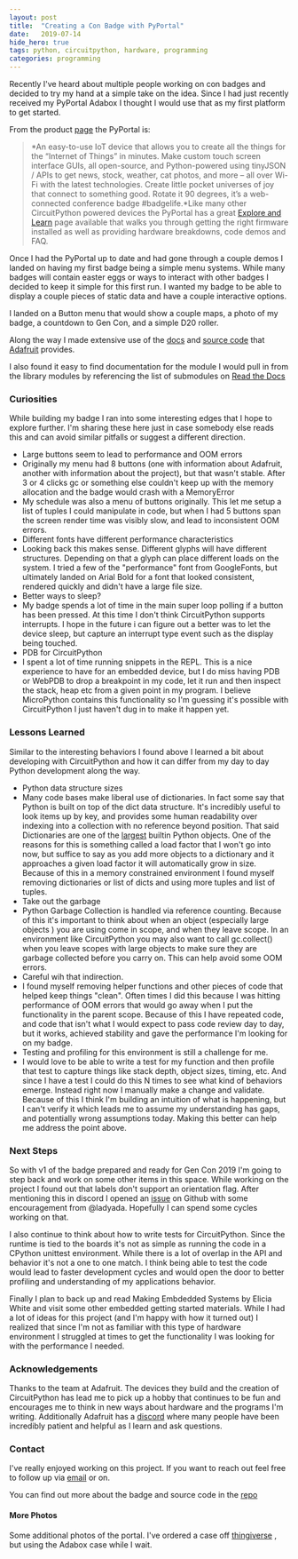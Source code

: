 ```yaml
---
layout:	post
title:	"Creating a Con Badge with PyPortal"
date:	2019-07-14
hide_hero: true
tags: python, circuitpython, hardware, programming
categories: programming
---
```


Recently I've heard about multiple people working on con badges and decided to try my hand at a simple take on the idea. Since I had just recently received my PyPortal Adabox I thought I would use that as my first platform to get started.

From the product [page](https://www.adafruit.com/product/4116) the PyPortal is:


> *An easy-to-use IoT device that allows you to create all the things for the “Internet of Things” in minutes. Make custom touch screen interface GUIs, all open-source, and Python-powered using tinyJSON / APIs to get news, stock, weather, cat photos, and more – all over Wi-Fi with the latest technologies. Create little pocket universes of joy that connect to something good. Rotate it 90 degrees, it’s a web-connected conference badge #badgelife.*Like many other CircuitPython powered devices the PyPortal has a great [Explore and Learn](https://learn.adafruit.com/adafruit-pyportal) page available that walks you through getting the right firmware installed as well as providing hardware breakdowns, code demos and FAQ.

Once I had the PyPortal up to date and had gone through a couple demos I landed on having my first badge being a simple menu systems. While many badges will contain easter eggs or ways to interact with other badges I decided to keep it simple for this first run. I wanted my badge to be able to display a couple pieces of static data and have a couple interactive options.

I landed on a Button menu that would show a couple maps, a photo of my badge, a countdown to Gen Con, and a simple D20 roller.

Along the way I made extensive use of the [docs](https://circuitpython.readthedocs.io/en/latest/) and [source code](https://github.com/adafruit) that [Adafruit](https://www.adafruit.com/) provides.

I also found it easy to find documentation for the module I would pull in from the library modules by referencing the list of submodules on [Read the Docs](https://readthedocs.org/projects/circuitpython/)

### Curiosities

While building my badge I ran into some interesting edges that I hope to explore further. I'm sharing these here just in case somebody else reads this and can avoid similar pitfalls or suggest a different direction.

* Large buttons seem to lead to performance and OOM errors
* Originally my menu had 8 buttons (one with information about Adafruit, another with information about the project), but that wasn't stable. After 3 or 4 clicks gc or something else couldn't keep up with the memory allocation and the badge would crash with a MemoryError
* My schedule was also a menu of buttons originally. This let me setup a list of tuples I could manipulate in code, but when I had 5 buttons span the screen render time was visibly slow, and lead to inconsistent OOM errors.
* Different fonts have different performance characteristics
* Looking back this makes sense. Different glyphs will have different structures. Depending on that a glyph can place different loads on the system. I tried a few of the "performance" font from GoogleFonts, but ultimately landed on Arial Bold for a font that looked consistent, rendered quickly and didn't have a large file size.
* Better ways to sleep?
* My badge spends a lot of time in the main super loop polling if a button has been pressed. At this time I don't think CircuitPython supports interrupts. I hope in the future i can figure out a better was to let the device sleep, but capture an interrupt type event such as the display being touched.
* PDB for CircuitPython
* I spent a lot of time running snippets in the REPL. This is a nice experience to have for an embedded device, but I do miss having PDB or WebPDB to drop a breakpoint in my code, let it run and then inspect the stack, heap etc from a given point in my program. I believe MicroPython contains this functionality so I'm guessing it's possible with CircuitPython I just haven't dug in to make it happen yet.
### Lessons Learned

Similar to the interesting behaviors I found above I learned a bit about developing with CircuitPython and how it can differ from my day to day Python development along the way.

* Python data structure sizes
* Many code bases make liberal use of dictionaries. In fact some say that Python is built on top of the dict data structure. It's incredibly useful to look items up by key, and provides some human readability over indexing into a collection with no reference beyond position. That said Dictionaries are one of the [largest](https://stackoverflow.com/questions/1331471/in-memory-size-of-a-python-structure/1331541#1331541) builtin Python objects. One of the reasons for this is something called a load factor that I won't go into now, but suffice to say as you add more objects to a dictionary and it approaches a given load factor it will automatically grow in size. Because of this in a memory constrained environment I found myself removing dictionaries or list of dicts and using more tuples and list of tuples.
* Take out the garbage
* Python Garbage Collection is handled via reference counting. Because of this it's important to think about when an object (especially large objects ) you are using come in scope, and when they leave scope. In an environment like CircuitPython you may also want to call gc.collect() when you leave scopes with large objects to make sure they are garbage collected before you carry on. This can help avoid some OOM errors.
* Careful wih that indirection.
* I found myself removing helper functions and other pieces of code that helped keep things "clean". Often times I did this because I was hitting performance of OOM errors that would go away when I put the functionality in the parent scope. Because of this I have repeated code, and code that isn't what I would expect to pass code review day to day, but it works, achieved stability and gave the performance I'm looking for on my badge.
* Testing and profiling for this environment is still a challenge for me.
* I would love to be able to write a test for my function and then profile that test to capture things like stack depth, object sizes, timing, etc. And since I have a test I could do this N times to see what kind of behaviors emerge. Instead right now I manually make a change and validate. Because of this I think I'm building an intuition of what is happening, but I can't verify it which leads me to assume my understanding has gaps, and potentially wrong assumptions today. Making this better can help me address the point above.
### Next Steps

So with v1 of the badge prepared and ready for Gen Con 2019 I'm going to step back and work on some other items in this space. While working on the project I found out that labels don't support an orientation flag. After mentioning this in discord I opened an [issue](https://github.com/adafruit/Adafruit_CircuitPython_Display_Button/issues/9) on Github with some encouragement from @ladyada. Hopefully I can spend some cycles working on that.

I also continue to think about how to write tests for CircuitPython. Since the runtime is tied to the boards it's not as simple as running the code in a CPython unittest environment. While there is a lot of overlap in the API and behavior it's not a one to one match. I think being able to test the code would lead to faster development cycles and would open the door to better profiling and understanding of my applications behavior.

Finally I plan to back up and read Making Embdedded Systems by Elicia White and visit some other embedded getting started materials. While I had a lot of ideas for this project (and I'm happy with how it turned out) I realized that since I'm not as familiar with this type of hardware environment I struggled at times to get the functionality I was looking for with the performance I needed.

### Acknowledgements

Thanks to the team at Adafruit. The devices they build and the creation of CircuitPython has lead me to pick up a hobby that continues to be fun and encourages me to think in new ways about hardware and the programs I'm writing. Additionally Adafruit has a [discord](https://blog.adafruit.com/2017/07/20/adafruit-is-on-discord-discordapp-adafruit-discord-adafruit/) where many people have been incredibly patient and helpful as I learn and ask questions.

### Contact

I've really enjoyed working on this project. If you want to reach out feel free to follow up via [email](mailto:n0mn0m@burningdaylight.io) or on.

You can find out more about the badge and source code in the [repo](https://github.com/n0mn0m/gencon-portal)

#### More Photos

Some additional photos of the portal. I've ordered a case off [thingiverse](https://www.thingiverse.com/search?q=pyportal&dwh=345d2cd0845a6f9) , but using the Adabox case while I wait.
